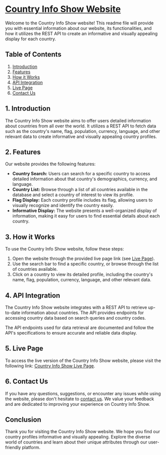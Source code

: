 # [Country Info Show Website]()

Welcome to the Country Info Show website! This readme file will provide you with essential information about our website, its functionalities, and how it utilizes the REST API to create an informative and visually appealing display for each country.

## Table of Contents

1. [Introduction](#introduction)
2. [Features](#features)
3. [How it Works](#how-it-works)
4. [API Integration](#api-integration)
5. [Live Page](#live-page)
6. [Contact Us](#contact-us)

## 1. Introduction

The Country Info Show website aims to offer users detailed information about countries from all over the world. It utilizes a REST API to fetch data such as the country's name, flag, population, currency, language, and other relevant data to create informative and visually appealing country profiles.

## 2. Features

Our website provides the following features:

- **Country Search:** Users can search for a specific country to access detailed information about that country's demographics, currency, and language.
- **Country List:** Browse through a list of all countries available in the database and select a country of interest to view its profile.
- **Flag Display:** Each country profile includes its flag, allowing users to visually recognize and identify the country easily.
- **Informative Display:** The website presents a well-organized display of information, making it easy for users to find essential details about each country.

## 3. How it Works

To use the Country Info Show website, follow these steps:

1. Open the website through the provided live page link (see [Live Page](#live-page)).
2. Use the search bar to find a specific country, or browse through the list of countries available.
3. Click on a country to view its detailed profile, including the country's name, flag, population, currency, language, and other relevant data.

## 4. API Integration

The Country Info Show website integrates with a REST API to retrieve up-to-date information about countries. The API provides endpoints for accessing country data based on search queries and country codes.

The API endpoints used for data retrieval are documented and follow the API's specifications to ensure accurate and reliable data display.

## 5. Live Page

To access the live version of the Country Info Show website, please visit the following link: [Country Info Show Live Page](https://nakib00.github.io/country-info-show/).

## 6. Contact Us

If you have any questions, suggestions, or encounter any issues while using the website, please don't hesitate to [contact us](https://nakib00.github.io/country-info-show/contact.html). We value your feedback and are dedicated to improving your experience on Country Info Show.

## Conclusion

Thank you for visiting the Country Info Show website. We hope you find our country profiles informative and visually appealing. Explore the diverse world of countries and learn about their unique attributes through our user-friendly platform.
